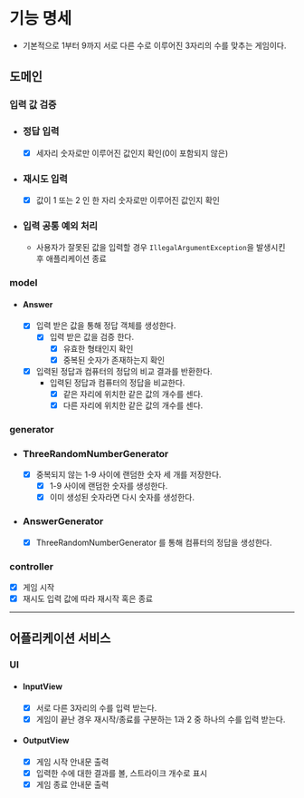 # 기능 명세

- 기본적으로 1부터 9까지 서로 다른 수로 이루어진 3자리의 수를 맞추는 게임이다.

## 도메인
### 입력 값 검증
- ### 정답 입력
  - [x] 세자리 숫자로만 이루어진 값인지 확인(0이 포함되지 않은)

- ### 재시도 입력
  - [x] 값이 1 또는 2 인 한 자리 숫자로만 이루어진 값인지 확인

- ### 입력 공통 예외 처리
  - 사용자가 잘못된 값을 입력할 경우 `IllegalArgumentException`을 발생시킨 후 애플리케이션 종료
    
### model
- #### Answer
  - [x] 입력 받은 값을 통해 정답 객체를 생성한다.
    - [x] 입력 받은 값을 검증 한다.
      - [x] 유효한 형태인지 확인
      - [x] 중복된 숫자가 존재하는지 확인
  
  - [x] 입력된 정답과 컴퓨터의 정답의 비교 결과를 반환한다.
    - 입력된 정답과 컴퓨터의 정답을 비교한다.
      - [x] 같은 자리에 위치한 같은 값의 개수를 센다.
      - [x] 다른 자리에 위치한 같은 값의 개수를 센다.

### generator
- ### ThreeRandomNumberGenerator
  - [x] 중복되지 않는 1-9 사이에 랜덤한 숫자 세 개를 저장한다.
    - [x] 1-9 사이에 랜덤한 숫자를 생성한다.
    - [x] 이미 생성된 숫자라면 다시 숫자를 생성한다.

- ### AnswerGenerator
  - [x] ThreeRandomNumberGenerator 를 통해 컴퓨터의 정답을 생성한다.

### controller
- [x] 게임 시작
- [x] 재시도 입력 값에 따라 재시작 혹은 종료

---

## 어플리케이션 서비스

### UI
- #### InputView
  - [x] 서로 다른 3자리의 수를 입력 받는다.
  - [x] 게임이 끝난 경우 재시작/종료를 구분하는 1과 2 중 하나의 수를 입력 받는다.

- #### OutputView
  - [x] 게임 시작 안내문 출력 
  - [x] 입력한 수에 대한 결과를 볼, 스트라이크 개수로 표시
  - [x] 게임 종료 안내문 출력